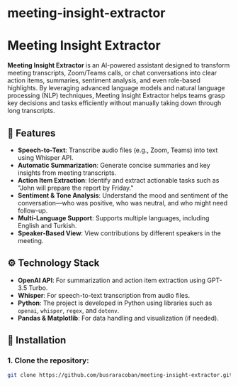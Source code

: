 # meeting-insight-extractor

# Meeting Insight Extractor

**Meeting Insight Extractor** is an AI-powered assistant designed to transform meeting transcripts, Zoom/Teams calls, or chat conversations into clear action items, summaries, sentiment analysis, and even role-based highlights. By leveraging advanced language models and natural language processing (NLP) techniques, Meeting Insight Extractor helps teams grasp key decisions and tasks efficiently without manually taking down through long transcripts.

## 🚀 Features

- **Speech-to-Text**: Transcribe audio files (e.g., Zoom, Teams) into text using Whisper API.
- **Automatic Summarization**: Generate concise summaries and key insights from meeting transcripts.
- **Action Item Extraction**: Identify and extract actionable tasks such as "John will prepare the report by Friday."
- **Sentiment & Tone Analysis**: Understand the mood and sentiment of the conversation—who was positive, who was neutral, and who might need follow-up.
- **Multi-Language Support**: Supports multiple languages, including English and Turkish.
- **Speaker-Based View**: View contributions by different speakers in the meeting.

## ⚙️ Technology Stack

- **OpenAI API**: For summarization and action item extraction using GPT-3.5 Turbo.
- **Whisper**: For speech-to-text transcription from audio files.
- **Python**: The project is developed in Python using libraries such as `openai`, `whisper`, `regex`, and `dotenv`.
- **Pandas & Matplotlib**: For data handling and visualization (if needed).

## 🔧 Installation

### 1. Clone the repository:
```bash
git clone https://github.com/busraracoban/meeting-insight-extractor.git


